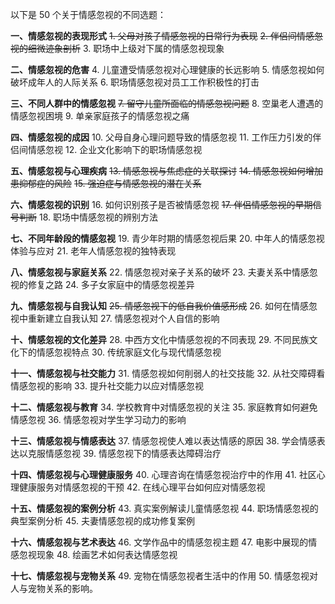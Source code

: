 以下是 50 个关于情感忽视的不同选题：

**一、情感忽视的表现形式**
~~1. 父母对孩子情感忽视的日常行为表现~~
~~2. 伴侣间情感忽视的细微迹象剖析~~
3. 职场中上级对下属的情感忽视现象

**二、情感忽视的危害**
4. 儿童遭受情感忽视对心理健康的长远影响
5. 情感忽视如何破坏成年人的人际关系
6. 职场情感忽视对员工工作积极性的打击

**三、不同人群中的情感忽视**
~~7. 留守儿童所面临的情感忽视问题~~
8. 空巢老人遭遇的情感忽视困境
9. 单亲家庭孩子的情感忽视之痛

**四、情感忽视的成因**
10. 父母自身心理问题导致的情感忽视
11. 工作压力引发的伴侣间情感忽视
12. 企业文化影响下的职场情感忽视

**五、情感忽视与心理疾病**
~~13. 情感忽视与焦虑症的关联探讨~~
~~14. 情感忽视如何增加患抑郁症的风险~~
~~15. 强迫症与情感忽视的潜在关系~~

**六、情感忽视的识别**
16. 如何识别孩子是否被情感忽视
~~17. 伴侣情感忽视的早期信号判断~~
18. 职场中情感忽视的辨别方法

**七、不同年龄段的情感忽视**
19. 青少年时期的情感忽视后果
20. 中年人的情感忽视体验与应对
21. 老年人情感忽视的独特表现

**八、情感忽视与家庭关系**
22. 情感忽视对亲子关系的破坏
23. 夫妻关系中情感忽视的修复之路
24. 多子女家庭中的情感忽视差异

**九、情感忽视与自我认知**
~~25. 情感忽视下的低自我价值感形成~~
26. 如何在情感忽视中重新建立自我认知
27. 情感忽视对个人自信的影响

**十、情感忽视的文化差异**
28. 中西方文化中情感忽视的不同表现
29. 不同民族文化下的情感忽视特点
30. 传统家庭文化与现代情感忽视

**十一、情感忽视与社交能力**
31. 情感忽视如何削弱人的社交技能
32. 从社交障碍看情感忽视的影响
33. 提升社交能力以应对情感忽视

**十二、情感忽视与教育**
34. 学校教育中对情感忽视的关注
35. 家庭教育如何避免情感忽视
36. 情感忽视对学生学习动力的影响

**十三、情感忽视与情感表达**
37. 情感忽视使人难以表达情感的原因
38. 学会情感表达以克服情感忽视
39. 情感忽视下的情感表达障碍治疗

**十四、情感忽视与心理健康服务**
40. 心理咨询在情感忽视治疗中的作用
41. 社区心理健康服务对情感忽视的干预
42. 在线心理平台如何应对情感忽视

**十五、情感忽视的案例分析**
43. 真实案例解读儿童情感忽视
44. 职场情感忽视的典型案例分析
45. 夫妻情感忽视的成功修复案例

**十六、情感忽视与艺术表达**
46. 文学作品中的情感忽视主题
47. 电影中展现的情感忽视现象
48. 绘画艺术如何表达情感忽视

**十七、情感忽视与宠物关系**
49. 宠物在情感忽视者生活中的作用
50. 情感忽视对人与宠物关系的影响。
